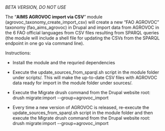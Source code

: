 _BETA VERSION, DO NOT USE_

The “**AIMS AGROVOC import via CSV**” module (agrovoc_taxonomy_create_import_csv) will create a new “FAO AGROVOC” taxonomy (fao_aims_agrovoc) in Drupal and import data from AGROVOC in the 6 FAO official languages from CSV files resulting from SPARQL queries (the module will include a shell file for updating the CSVs from the SPARQL endpoint in one go via command line).

Instructions:
- Install the module and the requried dependencies
- Execute the update_sources_from_sparql.sh script in the module folder under scripts/. This will make the up-to-date CSV files with AGROVOC data ready for import in the module folder under sources/.
- Execute the Migrate drush command from the Drupal website root: drush migrate:import --group=agrovoc_import

- Every time a new version of AGROVOC is released, re-execute the update_sources_from_sparql.sh script in the module folder and then execute the Migrate drush command from the Drupal website root: drush migrate:import --group=agrovoc_import

